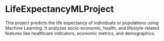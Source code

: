 # LifeExpectancyMLProject
This project predicts the life expectancy of individuals or populations using Machine Learning. It analyzes socio-economic, health, and lifestyle-related features like healthcare indicators, economic metrics, and demographics.
